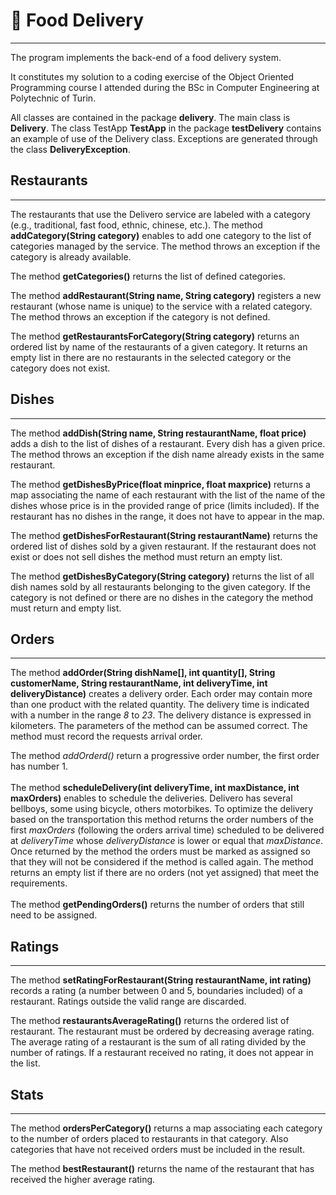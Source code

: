 <!DOCTYPE html>
<html>
<body>
<h1>&#127789; Food Delivery</h1>

---

<p>The program implements the back-end of a food delivery system. </p>

<p> It constitutes my solution to a coding exercise of the Object Oriented Programming course I 
attended during the BSc in Computer Engineering at Polytechnic of Turin. </p>

<p>All classes are contained in the package <b>delivery</b>. The main class is <b>Delivery</b>.
The class TestApp <b>TestApp</b> in the package <b>testDelivery</b> contains an example of use of the Delivery class. 
Exceptions are generated through the class  <b>DeliveryException</b>.
</p>

<h2>Restaurants</h2>

---

<p>The restaurants that use the Delivero service are labeled with a category (e.g., traditional, 
fast food, ethnic, chinese, etc.). The method <b>addCategory(String category)</b> enables to 
add one category to the list of categories managed by the service. The method throws an 
exception if the category is already available.</p>

<p>The method <b>getCategories()</b> returns the list of defined categories.</p>

<p>The method <b>addRestaurant(String name, String category)</b> registers a new restaurant 
(whose name is unique) to the service with a related category. The method throws an exception 
if the category is not defined.</p>

<p>The method <b>getRestaurantsForCategory(String category)</b> returns an ordered list by 
name of the restaurants of a given category. It returns an empty list in there are no 
restaurants in the selected category or the category does not exist.</p>


<h2>Dishes</h2>

---

<p>
The method <b>addDish(String name, String restaurantName, float price)</b> adds a dish to the 
list of dishes of a restaurant. Every dish has a given price. The method throws an exception 
if the dish name already exists in the same restaurant.
</p>

<p>
The method <b>getDishesByPrice(float minprice, float maxprice)</b> returns a map associating 
the name of each restaurant with the list of the name of the dishes whose price is in the 
provided range of price (limits included). If the restaurant has no dishes in the range, it 
does not have to appear in the map.
</p>

<p>The method <b>getDishesForRestaurant(String restaurantName)</b> returns the ordered list of 
dishes sold by a given restaurant. If the restaurant does not exist or does not sell dishes 
the method must return an empty list.</p>

<p>The method <b>getDishesByCategory(String category)</b> returns the list of all dish names 
sold by all restaurants belonging to the given category. If the category is not defined or 
there are no dishes in the category the method must return and empty list.</p>



<h2>Orders</h2>

---

<p>The method <b>addOrder(String dishName[], int quantity[], String customerName, String 
restaurantName, int deliveryTime, int deliveryDistance)</b> creates a delivery order. 
Each order may contain more than one product with the related quantity. 
The delivery time is indicated with a number in the range <i>8</i> to <i>23</i>. 
The delivery distance is expressed in kilometers. The parameters of the method can be 
assumed correct. The method must record the requests arrival order.</p>

<p>
The method <i>addOrderd()</i> return a progressive order number, the first order has number 1.
<br><br>
The method <b>scheduleDelivery(int deliveryTime, int maxDistance, int maxOrders)</b> enables 
to schedule the deliveries. Delivero has several bellboys, some using bicycle, others motorbikes. 
To optimize the delivery based on the transportation this method returns the order numbers of 
the first <i>maxOrders</i> (following the orders arrival time) scheduled to be delivered 
at <i>deliveryTime</i> whose <i>deliveryDistance</i> is lower or equal that <i>maxDistance</i>.
Once returned by the method the orders must be marked as assigned so that they will not be 
considered if the method is called again. The method returns an empty list if there are
no orders (not yet assigned) that meet the requirements.
<br><br>
The method <b>getPendingOrders()</b> returns the number of orders that still need to be assigned.
</p>




<h2>Ratings</h2>

---

<p>The method <b>setRatingForRestaurant(String restaurantName, int rating)</b> 
records a rating (a number between 0 and 5, boundaries included) of a restaurant. 
Ratings outside the valid range are discarded.</p>

<p>The method <b>restaurantsAverageRating()</b> returns the ordered list of restaurant. 
The restaurant must be ordered by decreasing average rating. The average rating of a restaurant 
is the sum of all rating divided by the number of ratings.
If a restaurant received no rating, it does not appear in the list.</p>


<h2>Stats</h2>

---

<p>The method <b>ordersPerCategory()</b> returns a map associating each category to the number of 
orders placed to restaurants in that category. Also categories that have not received orders 
must be included in the result.</p>

<p>The method <b>bestRestaurant()</b> returns the name of the restaurant that has received 
the higher average rating.</p>

</body>
</html>


